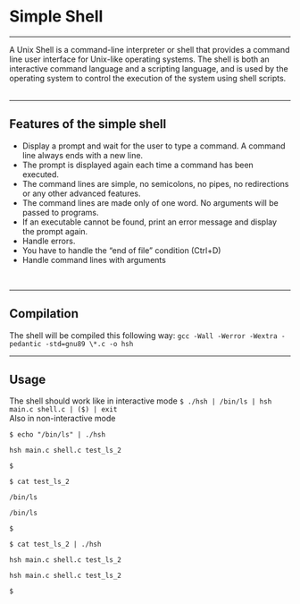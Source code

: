 <h1>Simple Shell</h1>
<hr>
A Unix Shell is a command-line interpreter or shell that provides a command line user interface for Unix-like operating systems. The shell is both an interactive command language and a scripting language, and is used by the operating system to control the execution of the system using shell scripts.<br>
<br>
<hr>
<h2>Features of the simple shell</h2>
<ul>
<li>Display a prompt and wait for the user to type a command. A command line always ends with a new line.</li>
<li>The prompt is displayed again each time a command has been executed.</li>
<li>The command lines are simple, no semicolons, no pipes, no redirections or any other advanced features.</li>
<li>The command lines are made only of one word. No arguments will be passed to programs.</li>
<li>If an executable cannot be found, print an error message and display the prompt again.</li>
<li>Handle errors.</li>
<li>You have to handle the “end of file” condition (Ctrl+D)</li>
<li>Handle command lines with arguments</li>
</ul>
<br>
<hr>
<h2>Compilation</h2>
The shell will be compiled this following way:
<code>gcc -Wall -Werror -Wextra -pedantic -std=gnu89 \*.c -o hsh</code>
<br>
<hr>
<h2>Usage</h2>
The shell should work like in interactive mode
<code>$ ./hsh | /bin/ls | hsh main.c shell.c | ($) | exit</code><br>
Also in non-interactive mode<br>
<code>
$ echo "/bin/ls" | ./hsh<br>
hsh main.c shell.c test_ls_2<br>
$<br>
$ cat test_ls_2<br>
/bin/ls<br>
/bin/ls<br>
$<br>
$ cat test_ls_2 | ./hsh<br>
hsh main.c shell.c test_ls_2<br>
hsh main.c shell.c test_ls_2<br>
$
</code>
